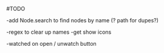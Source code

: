 #TODO

-add Node.search to find nodes by name (? path for dupes?)


-regex to clear up names
-get show icons

-watched on open / unwatch button

